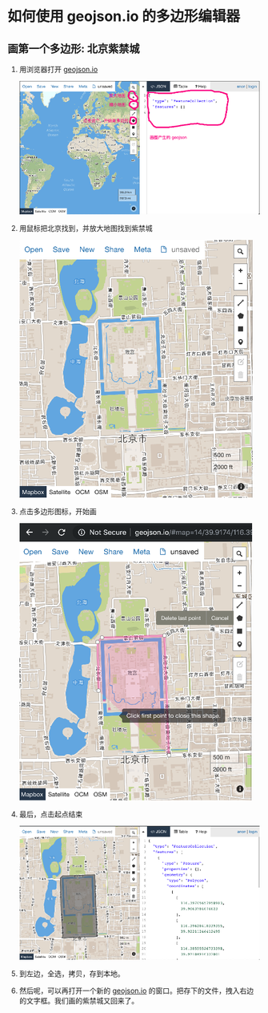 # 如何使用 geojson.io 的多边形编辑器

## 画第一个多边形: 北京紫禁城

1. 用浏览器打开 [geojson.io](http://geojson.io)

    ![geojson](image/geojson.png)

1. 用鼠标把北京找到，并放大地图找到紫禁城

    ![geojson-2](image/geojson-2.png)

1. 点击多边形图标，开始画

    ![geojson-3](image/geojson-3.png)

1. 最后，点击起点结束

    ![geojson-4](image/geojson-4.png)

1. 到左边，全选，拷贝，存到本地。
1. 然后呢，可以再打开一个新的 [geojson.io](http://geojson.io) 的窗口。把存下的文件，拽入右边的文字框。我们画的紫禁城又回来了。